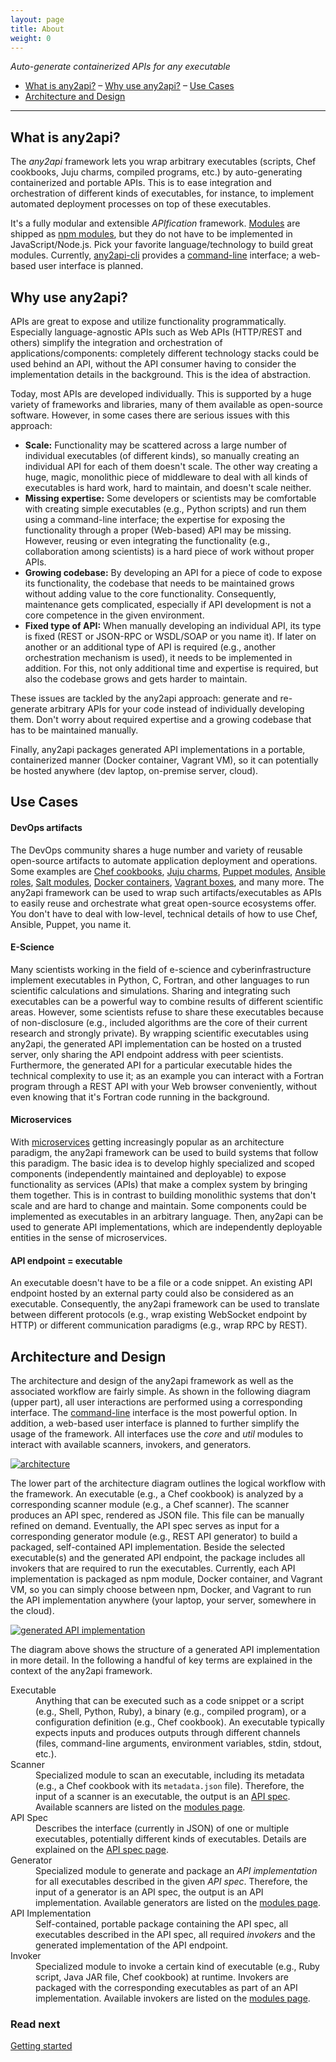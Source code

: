```yaml
---
layout: page
title: About
weight: 0
---
```


*Auto-generate containerized APIs for any executable*

* [What is any2api?](#what-is) &ndash; [Why use any2api?](#why-use) &ndash; [Use Cases](#use-cases)
* [Architecture and Design](#architecture)

----

<a name="what-is"></a>

## What is any2api?

The *any2api* framework lets you wrap arbitrary executables (scripts, Chef cookbooks, Juju charms, compiled programs, etc.) by auto-generating containerized and portable APIs. This is to ease integration and orchestration of different kinds of executables, for instance, to implement automated deployment processes on top of these executables.

It's a fully modular and extensible *APIfication* framework. [Modules](/modules) are shipped as [npm modules](https://www.npmjs.org/browse/keyword/any2api), but they do not have to be implemented in JavaScript/Node.js. Pick your favorite language/technology to build great modules. Currently, [any2api-cli](https://github.com/any2api/any2api-cli) provides a [command-line](/cli-server) interface; a web-based user interface is planned.


<a name="why-use"></a>

## Why use any2api?

APIs are great to expose and utilize functionality programmatically. Especially language-agnostic APIs such as Web APIs (HTTP/REST and others) simplify the integration and orchestration of applications/components: completely different technology stacks could be used behind an API, without the API consumer having to consider the implementation details in the background. This is the idea of abstraction.

Today, most APIs are developed individually. This is supported by a huge variety of frameworks and libraries, many of them available as open-source software. However, in some cases there are serious issues with this approach:

* **Scale:** Functionality may be scattered across a large number of individual executables (of different kinds), so manually creating an individual API for each of them doesn't scale. The other way creating a huge, magic, monolithic piece of middleware to deal with all kinds of executables is hard work, hard to maintain, and doesn't scale neither.
* **Missing expertise:** Some developers or scientists may be comfortable with creating simple executables (e.g., Python scripts) and run them using a command-line interface; the expertise for exposing the functionality through a proper (Web-based) API may be missing. However, reusing or even integrating the functionality (e.g., collaboration among scientists) is a hard piece of work without proper APIs.
* **Growing codebase:** By developing an API for a piece of code to expose its functionality, the codebase that needs to be maintained grows without adding value to the core functionality. Consequently, maintenance gets complicated, especially if API development is not a core competence in the given environment.
* **Fixed type of API:** When manually developing an individual API, its type is fixed (REST or JSON-RPC or WSDL/SOAP or you name it). If later on another or an additional type of API is required (e.g., another orchestration mechanism is used), it needs to be implemented in addition. For this, not only additional time and expertise is required, but also the codebase grows and gets harder to maintain.

These issues are tackled by the any2api approach: generate and re-generate arbitrary APIs for your code instead of individually developing them. Don't worry about required expertise and a growing codebase that has to be maintained manually.

Finally, any2api packages generated API implementations in a portable, containerized manner (Docker container, Vagrant VM), so it can potentially be hosted anywhere (dev laptop, on-premise server, cloud).



<a name="use-cases"></a>

## Use Cases

#### DevOps artifacts

The DevOps community shares a huge number and variety of reusable open-source artifacts to automate application deployment and operations.
Some examples are <a href="https://supermarket.chef.io/cookbooks">Chef cookbooks</a>, <a href="https://jujucharms.com">Juju charms</a>, <a href="https://forge.puppetlabs.com">Puppet modules</a>, <a href="https://galaxy.ansible.com/explore">Ansible roles</a>, <a href="http://docs.saltstack.com/en/latest/salt-modindex.html">Salt modules</a>, <a href="https://registry.hub.docker.com">Docker containers</a>, <a href="https://atlas.hashicorp.com/boxes/search">Vagrant boxes</a>, and many more.
The any2api framework can be used to wrap such artifacts/executables as APIs to easily reuse and orchestrate what great open-source ecosystems offer.
You don't have to deal with low-level, technical details of how to use Chef, Ansible, Puppet, you name it.

#### E-Science

Many scientists working in the field of e-science and cyberinfrastructure implement executables in Python, C, Fortran, and other languages to run scientific calculations and simulations.
Sharing and integrating such executables can be a powerful way to combine results of different scientific areas.
However, some scientists refuse to share these executables because of non-disclosure (e.g., included algorithms are the core of their current research and strongly private).
By wrapping scientific executables using any2api, the generated API implementation can be hosted on a trusted server, only sharing the API endpoint address with peer scientists.
Furthermore, the generated API for a particular executable hides the technical complexity to use it; as an example you can interact with a Fortran program through a REST API with your Web browser conveniently, without even knowing that it's Fortran code running in the background.

#### Microservices

With [microservices](http://martinfowler.com/articles/microservices.html) getting increasingly popular as an architecture paradigm, the any2api framework can be used to build systems that follow this paradigm.
The basic idea is to develop highly specialized and scoped components (independently maintained and deployable) to expose functionality as services (APIs) that make a complex system by bringing them together.
This is in contrast to building monolithic systems that don't scale and are hard to change and maintain.
Some components could be implemented as executables in an arbitrary language.
Then, any2api can be used to generate API implementations, which are independently deployable entities in the sense of microservices.

#### API endpoint = executable

An executable doesn't have to be a file or a code snippet. An existing API endpoint hosted by an external party could also be considered as an executable. Consequently, the any2api framework can be used to translate between different protocols (e.g., wrap existing WebSocket endpoint by HTTP) or different communication paradigms (e.g., wrap RPC by REST).



<a name="architecture"></a>

## Architecture and Design

The architecture and design of the any2api framework as well as the associated workflow are fairly simple. As shown in the following diagram (upper part), all user interactions are performed using a corresponding interface. The [command-line](/cli-server) interface is the most powerful option. In addition, a web-based user interface is planned to further simplify the usage of the framework. All interfaces use the *core* and *util* modules to interact with available scanners, invokers, and generators. 

[![architecture](/public/architecture.png "Architecture overview of any2api")](/public/architecture.png)

The lower part of the architecture diagram outlines the logical workflow with the framework. An executable (e.g., a Chef cookbook) is analyzed by a corresponding scanner module (e.g., a Chef scanner). The scanner produces an API spec, rendered as JSON file. This file can be manually refined on demand. Eventually, the API spec serves as input for a corresponding generator module (e.g., REST API generator) to build a packaged, self-contained API implementation. Beside the selected executable(s) and the generated API endpoint, the package includes all invokers that are required to run the executables. Currently, each API implementation is packaged as npm module, Docker container, and Vagrant VM, so you can simply choose between npm, Docker, and Vagrant to run the API implementation anywhere (your laptop, your server, somewhere in the cloud).

[![generated API implementation](/public/generated.png "Structure of generated and packaged API implementation")](/public/generated.png)

The diagram above shows the structure of a generated API implementation in more detail.
In the following a handful of key terms are explained in the context of the any2api framework.

<dl>
  <dt>Executable</dt>
  <dd>Anything that can be executed such as a code snippet or a script (e.g., Shell, Python, Ruby), a binary (e.g., compiled program), or a configuration definition (e.g., Chef cookbook). An executable typically expects inputs and produces outputs through different channels (files, command-line arguments, environment variables, stdin, stdout, etc.).</dd>

  <dt>Scanner</dt>
  <dd>Specialized module to scan an executable, including its metadata (e.g., a Chef cookbook with its <code>metadata.json</code> file). Therefore, the input of a scanner is an executable, the output is an <a href="/apispec">API spec</a>. Available scanners are listed on the <a href="/modules">modules page</a>.</dd>

  <dt>API Spec</dt>
  <dd>Describes the interface (currently in JSON) of one or multiple executables, potentially different kinds of executables. Details are explained on the <a href="/apispec">API spec page</a>.</dd>

  <dt>Generator</dt>
  <dd>Specialized module to generate and package an <em>API implementation</em> for all executables described in the given <em>API spec</em>. Therefore, the input of a generator is an API spec, the output is an API implementation. Available generators are listed on the <a href="/modules">modules page</a>.</dd>

  <dt>API Implementation</dt>
  <dd>Self-contained, portable package containing the API spec, all executables described in the API spec, all required <em>invokers</em> and the generated implementation of the API endpoint.</dd>

  <dt>Invoker</dt>
  <dd>Specialized module to invoke a certain kind of executable (e.g., Ruby script, Java JAR file, Chef cookbook) at runtime. Invokers are packaged with the corresponding executables as part of an API implementation. Available invokers are listed on the <a href="/modules">modules page</a>.</dd>
</dl>



### Read next

[Getting started](/getting-started)
